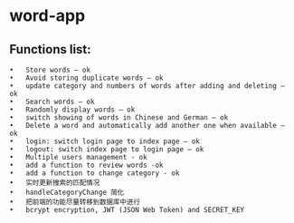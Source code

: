 # word-app

## Functions list:

	•	Store words – ok
	•	Avoid storing duplicate words – ok
	•	update category and numbers of words after adding and deleting – ok
	•	Search words – ok
	•	Randomly display words – ok
	•	switch showing of words in Chinese and German – ok
	•	Delete a word and automatically add another one when available – ok
	•	login: switch login page to index page – ok
	•	logout: switch index page to login page – ok
	•	Multiple users management - ok
	•	add a function to review words -ok
	•	add a function to change category - ok
	•	实时更新搜索的匹配情况
	•	handleCategoryChange 简化
	•	把前端的功能尽量转移到数据库中进行
	•	bcrypt encryption, JWT (JSON Web Token) and SECRET_KEY 

 